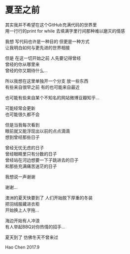 # 夏至之前


其实我并不希望在这个GitHub充满代码的世界里  
用一行行的print for while 去填满字里行间那种难以磨灭的情感  

我想 写代码也许是一种目的 但更是一种方式  
让我明白如何与更先进的世界相接  

但是 在这一切开始之前 人先要记得曾经  
曾经的你从哪里来  
曾经的你又期待什么...  

所以我想在这里单独开一个分支 放一些东西  
有些来自很早之前 有的也可能来自最近  

也可能有些来自某个不知名的网站微博豆瓣知乎...  

可能经常会更新  
也可能很久都不会   

但是当我每次看到 <br/>
眼前就又能浮现出以前的点点滴滴   <br/>
想到曾经那些日子   
  
曾经无忧无虑的日子  
曾经眼睛里只有分数的日子   
曾经站在河边想要一下子跳进去的日子   <br/>
和那些充满痛苦迷茫的日子     
  

我想说一声谢谢 
  
    
      
谢谢...  

 
澳洲的夏天快要到了 
人们开始脱下厚重的冬装  
把羽绒服藏进衣柜  
开始换上人字拖...  
   
海边开始有人冲浪  
有人举起BBQ对你热情的招手...  


夏天到了 仿佛冬天不曾来过

Hao Chen
2017.9
